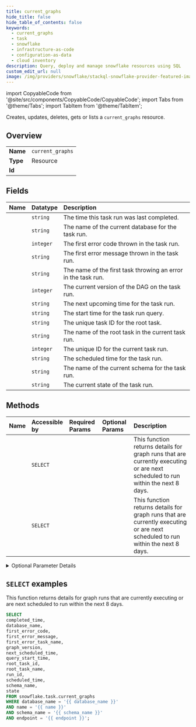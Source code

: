 ```yaml
---
title: current_graphs
hide_title: false
hide_table_of_contents: false
keywords:
  - current_graphs
  - task
  - snowflake
  - infrastructure-as-code
  - configuration-as-data
  - cloud inventory
description: Query, deploy and manage snowflake resources using SQL
custom_edit_url: null
image: /img/providers/snowflake/stackql-snowflake-provider-featured-image.png
---
```


import CopyableCode from '@site/src/components/CopyableCode/CopyableCode';
import Tabs from '@theme/Tabs';
import TabItem from '@theme/TabItem';

Creates, updates, deletes, gets or lists a <code>current_graphs</code> resource.

## Overview
<table><tbody>
<tr><td><b>Name</b></td><td><code>current_graphs</code></td></tr>
<tr><td><b>Type</b></td><td>Resource</td></tr>
<tr><td><b>Id</b></td><td><CopyableCode code="snowflake.task.current_graphs" /></td></tr>
</tbody></table>

## Fields
| Name | Datatype | Description |
|:-----|:---------|:------------|
| <CopyableCode code="completed_time" /> | `string` | The time this task run was last completed. |
| <CopyableCode code="database_name" /> | `string` | The name of the current database for the task run. |
| <CopyableCode code="first_error_code" /> | `integer` | The first error code thrown in the task run. |
| <CopyableCode code="first_error_message" /> | `string` | The first error message thrown in the task run. |
| <CopyableCode code="first_error_task_name" /> | `string` | The name of the first task throwing an error in the task run. |
| <CopyableCode code="graph_version" /> | `integer` | The current version of the DAG on the task run. |
| <CopyableCode code="next_scheduled_time" /> | `string` | The next upcoming time for the task run. |
| <CopyableCode code="query_start_time" /> | `string` | The start time for the task run query. |
| <CopyableCode code="root_task_id" /> | `string` | The unique task ID for the root task. |
| <CopyableCode code="root_task_name" /> | `string` | The name of the root task in the current task run. |
| <CopyableCode code="run_id" /> | `integer` | The unique ID for the current task run. |
| <CopyableCode code="scheduled_time" /> | `string` | The scheduled time for the task run. |
| <CopyableCode code="schema_name" /> | `string` | The name of the current schema for the task run. |
| <CopyableCode code="state" /> | `string` | The current state of the task run. |

## Methods
| Name | Accessible by | Required Params | Optional Params | Description |
|:-----|:--------------|:----------------|:----------------|:------------|
| <CopyableCode code="get_current_graphs" /> | `SELECT` | <CopyableCode code="database_name, name, schema_name, endpoint" /> | <CopyableCode code="resultLimit" /> | This function returns details for graph runs that are currently executing or are next scheduled to run within the next 8 days. |
| <CopyableCode code="get_current_graphs_deprecated" /> | `SELECT` | <CopyableCode code="database_name, name, schema_name, endpoint" /> | <CopyableCode code="resultLimit" /> | This function returns details for graph runs that are currently executing or are next scheduled to run within the next 8 days. |


<details>
<summary>Optional Parameter Details</summary>

| Name | Description | Type | Default |
|------|-------------|------|---------|
| <CopyableCode code="resultLimit" /> | - | `integer` | `-` |

</details>

## `SELECT` examples

This function returns details for graph runs that are currently executing or are next scheduled to run within the next 8 days.


```sql
SELECT
completed_time,
database_name,
first_error_code,
first_error_message,
first_error_task_name,
graph_version,
next_scheduled_time,
query_start_time,
root_task_id,
root_task_name,
run_id,
scheduled_time,
schema_name,
state
FROM snowflake.task.current_graphs
WHERE database_name = '{{ database_name }}'
AND name = '{{ name }}'
AND schema_name = '{{ schema_name }}'
AND endpoint = '{{ endpoint }}';
```